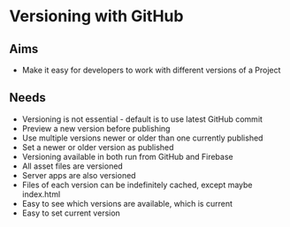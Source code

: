 Versioning with GitHub
======================

Aims
----

- Make it easy for developers to work with different versions of a Project

Needs
-----

- Versioning is not essential - default is to use latest GitHub commit
- Preview a new version before publishing
- Use multiple versions newer or older than one currently published
- Set a newer or older version as published
- Versioning available in both run from GitHub and Firebase
- All asset files are versioned
- Server apps are also versioned
- Files of each version can be indefinitely cached, except maybe index.html
- Easy to see which versions are available, which is current
- Easy to set current version


